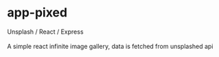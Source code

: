 # app-pixed
Unsplash / React / Express
<br>
<br>
A simple react infinite image gallery, data is fetched from unsplashed api
